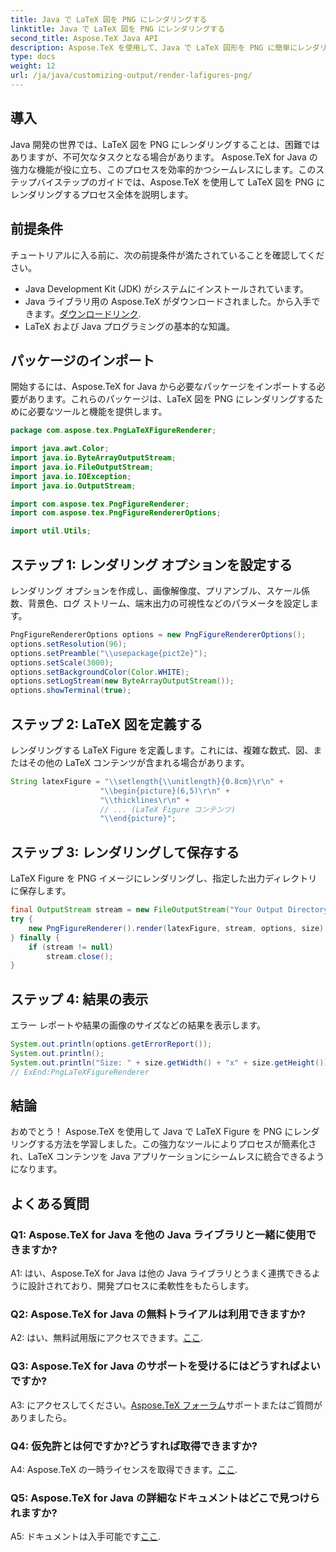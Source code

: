 ```yaml
---
title: Java で LaTeX 図を PNG にレンダリングする
linktitle: Java で LaTeX 図を PNG にレンダリングする
second_title: Aspose.TeX Java API
description: Aspose.TeX を使用して、Java で LaTeX 図形を PNG に簡単にレンダリングします。シームレスな統合については、このガイドに従ってください。
type: docs
weight: 12
url: /ja/java/customizing-output/render-lafigures-png/
---
```

## 導入

Java 開発の世界では、LaTeX 図を PNG にレンダリングすることは、困難ではありますが、不可欠なタスクとなる場合があります。 Aspose.TeX for Java の強力な機能が役に立ち、このプロセスを効率的かつシームレスにします。このステップバイステップのガイドでは、Aspose.TeX を使用して LaTeX 図を PNG にレンダリングするプロセス全体を説明します。

## 前提条件

チュートリアルに入る前に、次の前提条件が満たされていることを確認してください。

- Java Development Kit (JDK) がシステムにインストールされています。
-  Java ライブラリ用の Aspose.TeX がダウンロードされました。から入手できます。[ダウンロードリンク](https://releases.aspose.com/tex/java/).
- LaTeX および Java プログラミングの基本的な知識。

## パッケージのインポート

開始するには、Aspose.TeX for Java から必要なパッケージをインポートする必要があります。これらのパッケージは、LaTeX 図を PNG にレンダリングするために必要なツールと機能を提供します。

```java
package com.aspose.tex.PngLaTeXFigureRenderer;

import java.awt.Color;
import java.io.ByteArrayOutputStream;
import java.io.FileOutputStream;
import java.io.IOException;
import java.io.OutputStream;

import com.aspose.tex.PngFigureRenderer;
import com.aspose.tex.PngFigureRendererOptions;

import util.Utils;
```

## ステップ 1: レンダリング オプションを設定する

レンダリング オプションを作成し、画像解像度、プリアンブル、スケール係数、背景色、ログ ストリーム、端末出力の可視性などのパラメータを設定します。

```java
PngFigureRendererOptions options = new PngFigureRendererOptions();
options.setResolution(96);
options.setPreamble("\\usepackage{pict2e}");
options.setScale(3000);
options.setBackgroundColor(Color.WHITE);
options.setLogStream(new ByteArrayOutputStream());
options.showTerminal(true);
```

## ステップ 2: LaTeX 図を定義する

レンダリングする LaTeX Figure を定義します。これには、複雑な数式、図、またはその他の LaTeX コンテンツが含まれる場合があります。

```java
String latexFigure = "\\setlength{\\unitlength}{0.8cm}\r\n" +
                    "\\begin{picture}(6,5)\r\n" +
                    "\\thicklines\r\n" +
                    // ... (LaTeX Figure コンテンツ)
                    "\\end{picture}";
```

## ステップ 3: レンダリングして保存する

LaTeX Figure を PNG イメージにレンダリングし、指定した出力ディレクトリに保存します。

```java
final OutputStream stream = new FileOutputStream("Your Output Directory" + "text-and-formula.png");
try {
    new PngFigureRenderer().render(latexFigure, stream, options, size);
} finally {
    if (stream != null)
        stream.close();
}
```

## ステップ 4: 結果の表示

エラー レポートや結果の画像のサイズなどの結果を表示します。

```java
System.out.println(options.getErrorReport());
System.out.println();
System.out.println("Size: " + size.getWidth() + "x" + size.getHeight());
// ExEnd:PngLaTeXFigureRenderer
```

## 結論

おめでとう！ Aspose.TeX を使用して Java で LaTeX Figure を PNG にレンダリングする方法を学習しました。この強力なツールによりプロセスが簡素化され、LaTeX コンテンツを Java アプリケーションにシームレスに統合できるようになります。

## よくある質問

### Q1: Aspose.TeX for Java を他の Java ライブラリと一緒に使用できますか?

A1: はい、Aspose.TeX for Java は他の Java ライブラリとうまく連携できるように設計されており、開発プロセスに柔軟性をもたらします。

### Q2: Aspose.TeX for Java の無料トライアルは利用できますか?

 A2: はい、無料試用版にアクセスできます。[ここ](https://releases.aspose.com/).

### Q3: Aspose.TeX for Java のサポートを受けるにはどうすればよいですか?

 A3: にアクセスしてください。[Aspose.TeX フォーラム](https://forum.aspose.com/c/tex/47)サポートまたはご質問がありましたら。

### Q4: 仮免許とは何ですか?どうすれば取得できますか?

 A4: Aspose.TeX の一時ライセンスを取得できます。[ここ](https://purchase.aspose.com/temporary-license/).

### Q5: Aspose.TeX for Java の詳細なドキュメントはどこで見つけられますか?

 A5: ドキュメントは入手可能です[ここ](https://reference.aspose.com/tex/java/).